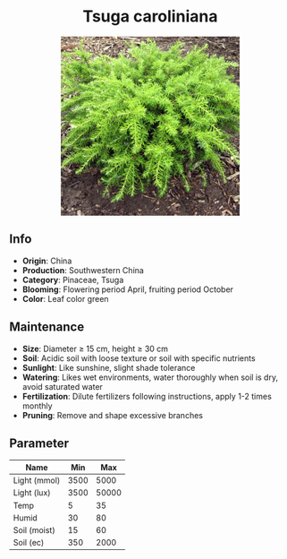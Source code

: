 <h1 align='center'>Tsuga caroliniana</h1>
<p align="center">
    <img 
        align='center'
        width='320'
        src="../images/tsuga caroliniana.png" 
        alt='Tsuga caroliniana' />
</p>

## Info

 - **Origin**: China
 - **Production**: Southwestern China
 - **Category**: Pinaceae, Tsuga
 - **Blooming**: Flowering period April, fruiting period October
 - **Color**: Leaf color green

## Maintenance

 - **Size**: Diameter ≥ 15 cm, height ≥ 30 cm
 - **Soil**: Acidic soil with loose texture or soil with specific nutrients
 - **Sunlight**: Like sunshine, slight shade tolerance
 - **Watering**: Likes wet environments, water thoroughly when soil is dry, avoid saturated water
 - **Fertilization**: Dilute fertilizers following instructions, apply 1-2 times monthly
 - **Pruning**: Remove and shape excessive branches

## Parameter

| Name         | Min  | Max   |
|--------------|------|-------|
| Light (mmol) | 3500 | 5000  |
| Light (lux)  | 3500 | 50000 |
| Temp         | 5    | 35    |
| Humid        | 30   | 80    |
| Soil (moist) | 15   | 60    |
| Soil (ec)    | 350  | 2000  |